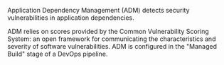 Application Dependency Management (ADM) detects security vulnerabilities in application dependencies.

ADM relies on scores provided by the Common Vulnerability Scoring System: an open framework for communicating the characteristics and severity of software vulnerabilities. ADM is configured in the "Managed Build" stage of a DevOps pipeline.